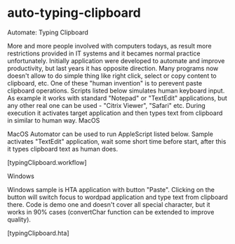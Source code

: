 # auto-typing-clipboard

Automate: Typing Clipboard

More and more people involved with computers todays, as result more restrictions provided in IT systems and it becames normal practice unfortunately. Initially application were developed to automate and improve productivity, but last years it has opposite direction. Many programs now doesn't allow to do simple thing like right click, select or copy content to clipboard, etc. One of these "human invention" is to perevent paste clipboard operations. Scripts listed below simulates human keyboard input. As example it works with standard "Notepad" or "TextEdit" applications, but any other real one can be used - "Citrix Viewer", "Safari" etc. During execution it activates target application and then types text from clipboard in similar to human way.
MacOS

MacOS Automator can be used to run AppleScript listed below. Sample activates "TextEdit" application, wait some short time before start, after this it types clipboard text as human does.

[typingClipboard.workflow]

Windows

Windows sample is HTA application with button "Paste". Clicking on the button will switch focus to wordpad application and type text from clipboard there. Code is demo one and doesn't cover all special character, but it works in 90% cases (convertChar function can be extended to improve quality).

[typingClipboard.hta]

